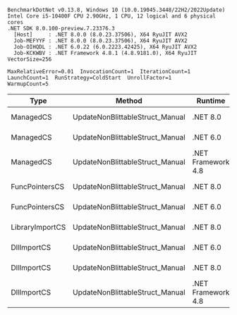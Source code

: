 ```

BenchmarkDotNet v0.13.8, Windows 10 (10.0.19045.3448/22H2/2022Update)
Intel Core i5-10400F CPU 2.90GHz, 1 CPU, 12 logical and 6 physical cores
.NET SDK 8.0.100-preview.7.23376.3
  [Host]     : .NET 8.0.0 (8.0.23.37506), X64 RyuJIT AVX2
  Job-MEFYYF : .NET 8.0.0 (8.0.23.37506), X64 RyuJIT AVX2
  Job-OIHQDL : .NET 6.0.22 (6.0.2223.42425), X64 RyuJIT AVX2
  Job-KCKWBV : .NET Framework 4.8.1 (4.8.9181.0), X64 RyuJIT VectorSize=256

MaxRelativeError=0.01  InvocationCount=1  IterationCount=1  
LaunchCount=1  RunStrategy=ColdStart  UnrollFactor=1  
WarmupCount=5  

```
| Type            | Method                          | Runtime            | input                | Mean        | Error | Median      | Min         | Max         | Allocated |
|---------------- |-------------------------------- |------------------- |--------------------- |------------:|------:|------------:|------------:|------------:|----------:|
| ManagedCS       | UpdateNonBlittableStruct_Manual | .NET 8.0           | PInvo(...)truct [49] |    508.6 μs |    NA |    508.6 μs |    508.6 μs |    508.6 μs |     480 B |
| ManagedCS       | UpdateNonBlittableStruct_Manual | .NET 6.0           | PInvo(...)truct [49] |    657.6 μs |    NA |    657.6 μs |    657.6 μs |    657.6 μs |     720 B |
| ManagedCS       | UpdateNonBlittableStruct_Manual | .NET Framework 4.8 | PInvo(...)truct [49] |    735.0 μs |    NA |    735.0 μs |    735.0 μs |    735.0 μs |         - |
| FuncPointersCS  | UpdateNonBlittableStruct_Manual | .NET 8.0           | PInvo(...)truct [49] | 31,672.3 μs |    NA | 31,672.3 μs | 31,672.3 μs | 31,672.3 μs |     472 B |
| FuncPointersCS  | UpdateNonBlittableStruct_Manual | .NET 6.0           | PInvo(...)truct [49] | 31,675.2 μs |    NA | 31,675.2 μs | 31,675.2 μs | 31,675.2 μs |     712 B |
| LibraryImportCS | UpdateNonBlittableStruct_Manual | .NET 8.0           | PInvo(...)truct [49] | 32,515.8 μs |    NA | 32,515.8 μs | 32,515.8 μs | 32,515.8 μs |     472 B |
| DllImportCS     | UpdateNonBlittableStruct_Manual | .NET 6.0           | PInvo(...)truct [49] | 42,202.9 μs |    NA | 42,202.9 μs | 42,202.9 μs | 42,202.9 μs |     712 B |
| DllImportCS     | UpdateNonBlittableStruct_Manual | .NET 8.0           | PInvo(...)truct [49] | 42,330.6 μs |    NA | 42,330.6 μs | 42,330.6 μs | 42,330.6 μs |     472 B |
| DllImportCS     | UpdateNonBlittableStruct_Manual | .NET Framework 4.8 | PInvo(...)truct [49] | 42,906.2 μs |    NA | 42,906.2 μs | 42,906.2 μs | 42,906.2 μs |         - |
